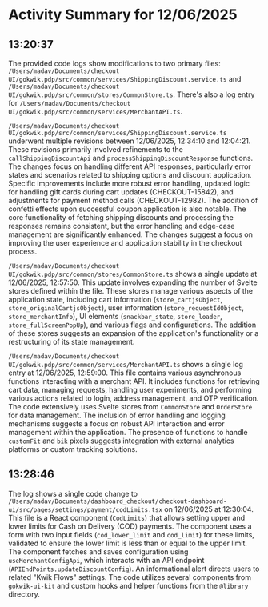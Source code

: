 # Activity Summary for 12/06/2025

## 13:20:37
The provided code logs show modifications to two primary files: `/Users/madav/Documents/checkout UI/gokwik.pdp/src/common/services/ShippingDiscount.service.ts` and `/Users/madav/Documents/checkout UI/gokwik.pdp/src/common/stores/CommonStore.ts`.  There's also a log entry for `/Users/madav/Documents/checkout UI/gokwik.pdp/src/common/services/MerchantAPI.ts`.

`/Users/madav/Documents/checkout UI/gokwik.pdp/src/common/services/ShippingDiscount.service.ts` underwent multiple revisions between 12/06/2025, 12:34:10 and 12:04:21.  These revisions primarily involved refinements to the `callShippingDiscountApi` and `processShippingDiscountResponse` functions.  The changes focus on handling different API responses, particularly error states and scenarios related to shipping options and discount application.  Specific improvements include more robust error handling,  updated logic for handling gift cards during cart updates (CHECKOUT-15842), and adjustments for payment method calls (CHECKOUT-12982).  The addition of confetti effects upon successful coupon application is also notable.  The core functionality of fetching shipping discounts and processing the responses remains consistent, but the error handling and edge-case management are significantly enhanced.  The changes suggest a focus on improving the user experience and application stability in the checkout process.

`/Users/madav/Documents/checkout UI/gokwik.pdp/src/common/stores/CommonStore.ts` shows a single update at 12/06/2025, 12:57:50. This update involves expanding the number of Svelte stores defined within the file.  These stores manage various aspects of the application state, including cart information (`store_cartjsObject`, `store_originalCartjsObject`), user information (`store_requestIdObject`, `store_merchantInfo`), UI elements (`snackbar_state`, `store_loader`, `store_fullScreenPopUp`), and various flags and configurations.  The addition of these stores suggests an expansion of the application's functionality or a restructuring of its state management.


`/Users/madav/Documents/checkout UI/gokwik.pdp/src/common/services/MerchantAPI.ts` shows a single log entry at 12/06/2025, 12:59:00. This file contains various asynchronous functions interacting with a merchant API.  It includes functions for retrieving cart data, managing requests, handling user experiments, and performing various actions related to login, address management, and OTP verification. The code extensively uses Svelte stores from `CommonStore` and `OrderStore` for data management.  The inclusion of error handling and logging mechanisms suggests a focus on robust API interaction and error management within the application.  The presence of functions to handle  `customFit` and `bik` pixels suggests integration with external analytics platforms or custom tracking solutions.


## 13:28:46
The log shows a single code change to `/Users/madav/Documents/dashboard_checkout/checkout-dashboard-ui/src/pages/settings/payment/codLimits.tsx` on 12/06/2025 at 12:30:04.  This file is a React component (`CodLimits`) that allows setting upper and lower limits for Cash on Delivery (COD) payments.  The component uses a form with two input fields (`cod_lower_limit` and `cod_limit`) for these limits,  validated to ensure the lower limit is less than or equal to the upper limit.  The component fetches and saves configuration using `useMerchantConfigApi`, which interacts with an API endpoint (`APIEndPoints.updateDiscountConfig`).  An informational alert directs users to related "Kwik Flows" settings.  The code utilizes several components from `gokwik-ui-kit` and custom hooks and helper functions from the `@library` directory.
